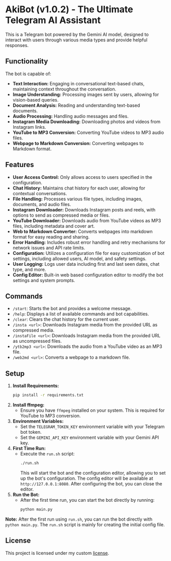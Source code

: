 # AkiBot (v1.0.2) - The Ultimate Telegram AI Assistant

This is a Telegram bot powered by the Gemini AI model, designed to interact with users through various media types and provide helpful responses.

## Functionality

The bot is capable of:

-   **Text Interaction:** Engaging in conversational text-based chats, maintaining context throughout the conversation.
-   **Image Understanding:** Processing images sent by users, allowing for vision-based queries.
-   **Document Analysis:** Reading and understanding text-based documents.
-   **Audio Processing:** Handling audio messages and files.
-   **Instagram Media Downloading:** Downloading photos and videos from Instagram links.
-   **YouTube to MP3 Conversion:** Converting YouTube videos to MP3 audio files.
-   **Webpage to Markdown Conversion:** Converting webpages to Markdown format.

## Features

-   **User Access Control:** Only allows access to users specified in the configuration.
-   **Chat History:** Maintains chat history for each user, allowing for contextual conversations.
-   **File Handling:** Processes various file types, including images, documents, and audio files.
-   **Instagram Downloader:** Downloads Instagram posts and reels, with options to send as compressed media or files.
-   **YouTube Downloader:** Downloads audio from YouTube videos as MP3 files, including metadata and cover art.
-   **Web to Markdown Converter:** Converts webpages into markdown format for easy reading and sharing.
-   **Error Handling:** Includes robust error handling and retry mechanisms for network issues and API rate limits.
-   **Configuration:** Utilizes a configuration file for easy customization of bot settings, including allowed users, AI model, and safety settings.
-   **User Logging:** Logs user data including first and last seen dates, chat type, and more.
-   **Config Editor:** Built-in web based configuration editor to modify the bot settings and system prompts.

## Commands

-   `/start`: Starts the bot and provides a welcome message.
-   `/help`: Displays a list of available commands and bot capabilities.
-   `/clear`: Clears the chat history for the current user.
-   `/insta <url>`: Downloads Instagram media from the provided URL as compressed media.
-   `/instaFile <url>`: Downloads Instagram media from the provided URL as uncompressed files.
-   `/ytb2mp3 <url>`: Downloads the audio from a YouTube video as an MP3 file.
-    `/web2md <url>`: Converts a webpage to a markdown file.

## Setup

1.  **Install Requirements:**
    ```bash
    pip install -r requirements.txt
    ```
2.  **Install ffmpeg:**
    - Ensure you have `ffmpeg` installed on your system. This is required for YouTube to MP3 conversion.
3.  **Environment Variables:**
    -   Set the `TELEGRAM_TOKEN_KEY` environment variable with your Telegram bot token.
    -   Set the `GEMINI_API_KEY` environment variable with your Gemini API key.
4. **First Time Run:**
    -   Execute the `run.sh` script:
        ```bash
        ./run.sh
        ```
        This will start the bot and the configuration editor, allowing you to set up the bot's configuration.
        The config editor will be available at `http://127.0.0.1:8080`.
        After configuring the bot, you can close the editor.
5.  **Run the Bot:**
    -   After the first time run, you can start the bot directly by running:
        ```bash
        python main.py
        ```
        
   
**Note:** After the first run using `run.sh`, you can run the bot directly with `python main.py`. The `run.sh` script is mainly for creating the initial config file.

## License

This project is licensed under my custom [license](LICENSE).
